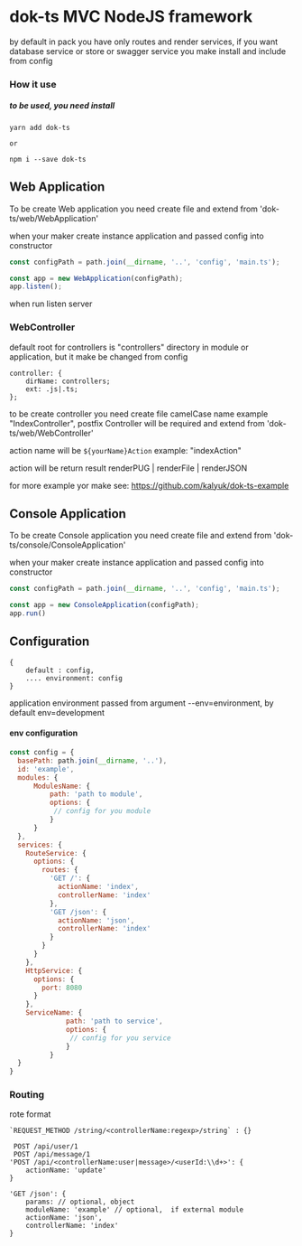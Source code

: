# dok-ts MVC NodeJS framework
by default in pack you have only routes and render services,
if you want database service or store or swagger service you make 
install and include from config

### How it use

##### to be used, you need install

````
yarn add dok-ts 
 
or 
 
npm i --save dok-ts
````

## Web Application

To be create Web application you need create file 
and extend from 'dok-ts/web/WebApplication'

when your maker create instance application
and passed config into constructor

````javascript
const configPath = path.join(__dirname, '..', 'config', 'main.ts');

const app = new WebApplication(configPath);
app.listen();
````

when run listen server

### WebController 
default root for controllers is "controllers" directory 
in module or application, but it make be changed from config 
````
controller: {
    dirName: controllers;
    ext: .js|.ts;
};
````

to be create controller you need create file camelCase name 
example "IndexController", postfix Controller will be required 
and extend from 'dok-ts/web/WebController'

action name will be `${yourName}Action`
example: "indexAction"  

action will be return result renderPUG | renderFile | renderJSON 

for more example yor make see: https://github.com/kalyuk/dok-ts-example

## Console Application
To be create Console application you need create file 
and extend from 'dok-ts/console/ConsoleApplication'

when your maker create instance application
and passed config into constructor

````javascript
const configPath = path.join(__dirname, '..', 'config', 'main.ts');

const app = new ConsoleApplication(configPath);
app.run()
````

## Configuration
````
{ 
    default : config, 
    .... environment: config
}
````

application environment passed from argument --env=environment,
by default env=development

#### env configuration 
````javascript
const config = {
  basePath: path.join(__dirname, '..'),
  id: 'example',
  modules: {
      ModulesName: {
          path: 'path to module',
          options: {
           // config for you module   
          }
      }
  },
  services: {
    RouteService: {
      options: {
        routes: {
          'GET /': {
            actionName: 'index',
            controllerName: 'index'
          },
          'GET /json': {
            actionName: 'json',
            controllerName: 'index'
          }
        }
      }
    },
    HttpService: {
      options: {
        port: 8080
      }
    },
    ServiceName: {
              path: 'path to service',
              options: {
               // config for you service   
              }
          }
  }
}
````


### Routing

rote format
```` 
`REQUEST_METHOD /string/<controllerName:regexp>/string` : {}
 
 POST /api/user/1
 POST /api/message/1
'POST /api/<controllerName:user|message>/<userId:\\d+>': {
    actionName: 'update'
}
 
'GET /json': {
    params: // optional, object
    moduleName: 'example' // optional,  if external module
    actionName: 'json',
    controllerName: 'index'
}
````